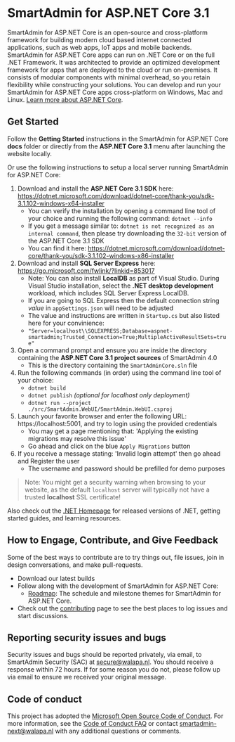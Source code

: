# SmartAdmin for ASP.NET Core 3.1

SmartAdmin for ASP.NET Core is an open-source and cross-platform framework for building modern cloud based internet connected applications, such as web apps, IoT apps and mobile backends. SmartAdmin for ASP.NET Core apps can run on .NET Core or on the full .NET Framework. It was architected to provide an optimized development framework for apps that are deployed to the cloud or run on-premises. It consists of modular components with minimal overhead, so you retain flexibility while constructing your solutions. You can develop and run your SmartAdmin for ASP.NET Core apps cross-platform on Windows, Mac and Linux. [Learn more about ASP.NET Core](https://docs.microsoft.com/aspnet/core/).

## Get Started

Follow the **Getting Started** instructions in the SmartAdmin for ASP.NET Core **docs** folder or directly from the **ASP.NET Core 3.1** menu after launching the website locally.

Or use the following instructions to setup a local server running SmartAdmin for ASP.NET Core:

1. Download and install the **ASP.NET Core 3.1 SDK** here: https://dotnet.microsoft.com/download/dotnet-core/thank-you/sdk-3.1.102-windows-x64-installer
    * You can verify the installation by opening a command line tool of your choice and running the following command: `dotnet --info`
    * If you get a message similar to: `dotnet is not recognized as an internal command`, then please try downloading the `32-bit` version of the ASP.NET Core 3.1 SDK
    * You can find it here: https://dotnet.microsoft.com/download/dotnet-core/thank-you/sdk-3.1.102-windows-x86-installer
1. Download and install **SQL Server Express** here: https://go.microsoft.com/fwlink/?linkid=853017
    * Note: You can also install **LocalDB** as part of Visual Studio. During Visual Studio installation, select the **.NET desktop development** workload, which includes SQL Server Express LocalDB.
    * If you are going to SQL Express then the default connection string *value* in `appSettings.json` will need to be adjusted
    * The value and instructions are written in `Startup.cs` but also listed here for your convinience:
    * `"Server=localhost\\SQLEXPRESS;Database=aspnet-smartadmin;Trusted_Connection=True;MultipleActiveResultSets=true"`
1. Open a command prompt and ensure you are inside the directory containing the **ASP.NET Core 3.1 project sources** of SmartAdmin 4.0
    * This is the directory containing the `SmartAdminCore.sln` file
1. Run the following commands (in order) using the command line tool of your choice:
    * `dotnet build`
    * `dotnet publish` *(optional for localhost only deployment)*
    * `dotnet run --project ./src/SmartAdmin.WebUI/SmartAdmin.WebUI.csproj`
1. Launch your favorite browser and enter the following URL: https://localhost:5001, and try to login using the provided credentials
    * You may get a page mentioning that: 'Applying the existing migrations may resolve this issue'
    * Go ahead and click on the blue `Apply Migrations` button
1. If you receive a message stating: 'Invalid login attempt' then go ahead and Register the user
    * The username and password should be prefilled for demo purposes

> Note: You might get a security warning when browsing to your website, as the default `localhost` server will typically not have a trusted **localhost** SSL certificate!

Also check out the [.NET Homepage](https://www.microsoft.com/net) for released versions of .NET, getting started guides, and learning resources.

## How to Engage, Contribute, and Give Feedback

Some of the best ways to contribute are to try things out, file issues, join in design conversations, and make pull-requests.

* Download our latest builds
* Follow along with the development of SmartAdmin for ASP.NET Core:
  * [Roadmap](https://support.gotbootstrap.com/t/asp-net-core): The schedule and milestone themes for SmartAdmin for ASP.NET Core.
* Check out the [contributing](CONTRIBUTING.md) page to see the best places to log issues and start discussions.

## Reporting security issues and bugs

Security issues and bugs should be reported privately, via email, to SmartAdmin Security (SAC) at <secure@walapa.nl>. You should receive a response within 72 hours. If for some reason you do not, please follow up via email to ensure we received your original message.

## Code of conduct

This project has adopted the [Microsoft Open Source Code of Conduct](https://opensource.microsoft.com/codeofconduct/).  For more information, see the [Code of Conduct FAQ](https://opensource.microsoft.com/codeofconduct/faq/) or contact [smartadmin-next@walapa.nl](mailto:smartadmin-next@walapa.nl) with any additional questions or comments.
